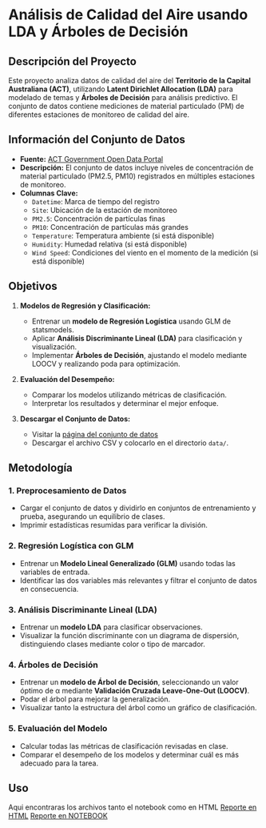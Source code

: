
# Análisis de Calidad del Aire usando LDA y Árboles de Decisión

## Descripción del Proyecto
Este proyecto analiza datos de calidad del aire del **Territorio de la Capital Australiana (ACT)**, utilizando **Latent Dirichlet Allocation (LDA)** para modelado de temas y **Árboles de Decisión** para análisis predictivo. El conjunto de datos contiene mediciones de material particulado (PM) de diferentes estaciones de monitoreo de calidad del aire.

## Información del Conjunto de Datos
- **Fuente:** [ACT Government Open Data Portal](https://www.data.act.gov.au/Environment/Particulate-Matter-data-from-ACT-Air-Quality-Monit/ufvu-jybu/about_data)
- **Descripción:** El conjunto de datos incluye niveles de concentración de material particulado (PM2.5, PM10) registrados en múltiples estaciones de monitoreo.
- **Columnas Clave:**
  - `Datetime`: Marca de tiempo del registro
  - `Site`: Ubicación de la estación de monitoreo
  - `PM2.5`: Concentración de partículas finas
  - `PM10`: Concentración de partículas más grandes
  - `Temperature`: Temperatura ambiente (si está disponible)
  - `Humidity`: Humedad relativa (si está disponible)
  - `Wind Speed`: Condiciones del viento en el momento de la medición (si está disponible)

## Objetivos
1. **Modelos de Regresión y Clasificación:**
   - Entrenar un **modelo de Regresión Logística** usando GLM de statsmodels.
   - Aplicar **Análisis Discriminante Lineal (LDA)** para clasificación y visualización.
   - Implementar **Árboles de Decisión**, ajustando el modelo mediante LOOCV y realizando poda para optimización.
   
2. **Evaluación del Desempeño:**
   - Comparar los modelos utilizando métricas de clasificación.
   - Interpretar los resultados y determinar el mejor enfoque.

3. **Descargar el Conjunto de Datos:**
   - Visitar la [página del conjunto de datos](https://www.data.act.gov.au/Environment/Particulate-Matter-data-from-ACT-Air-Quality-Monit/ufvu-jybu/about_data)
   - Descargar el archivo CSV y colocarlo en el directorio `data/`.

## Metodología
### 1. Preprocesamiento de Datos
- Cargar el conjunto de datos y dividirlo en conjuntos de entrenamiento y prueba, asegurando un equilibrio de clases.
- Imprimir estadísticas resumidas para verificar la división.

### 2. Regresión Logística con GLM
- Entrenar un **Modelo Lineal Generalizado (GLM)** usando todas las variables de entrada.
- Identificar las dos variables más relevantes y filtrar el conjunto de datos en consecuencia.

### 3. Análisis Discriminante Lineal (LDA)
- Entrenar un **modelo LDA** para clasificar observaciones.
- Visualizar la función discriminante con un diagrama de dispersión, distinguiendo clases mediante color o tipo de marcador.

### 4. Árboles de Decisión
- Entrenar un **modelo de Árbol de Decisión**, seleccionando un valor óptimo de α mediante **Validación Cruzada Leave-One-Out (LOOCV)**.
- Podar el árbol para mejorar la generalización.
- Visualizar tanto la estructura del árbol como un gráfico de clasificación.

### 5. Evaluación del Modelo
- Calcular todas las métricas de clasificación revisadas en clase.
- Comparar el desempeño de los modelos y determinar cuál es más adecuado para la tarea.

## Uso
Aqui encontraras los archivos tanto el notebook como en HTML
[Reporte en HTML](./LDA_y_ArbolesDeDecision.html)
[Reporte en NOTEBOOK](./LDA_y_ArbolesDeDecision.ipynb)
```

